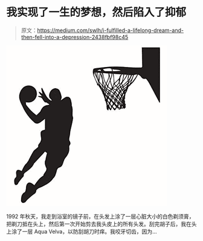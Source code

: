 # 我实现了一生的梦想，然后陷入了抑郁

> 原文：<https://medium.com/swlh/i-fulfilled-a-lifelong-dream-and-then-fell-into-a-depression-2438fbf98c45>

![](img/36cf55cec7160383c552737a7fe0a99a.png)

1992 年秋天，我走到浴室的镜子前，在头发上涂了一层心脏大小的白色剃须膏，把剃刀抵在头上，然后第一次开始剪去我头皮上的所有头发。刮完胡子后，我在头上涂了一层 Aqua Velva，以防刮胡刀时痒。我咬牙切齿，因为…